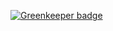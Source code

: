 
[![Greenkeeper badge](https://badges.greenkeeper.io/mariuslundgard/vdom.svg)](https://greenkeeper.io/)
